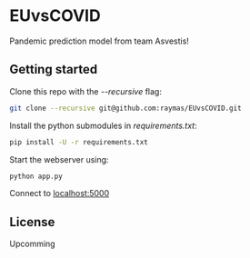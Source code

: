 # EUvsCOVID

Pandemic prediction model from team Asvestis!

## Getting started

Clone this repo with the *--recursive* flag:

```bash
git clone --recursive git@github.com:raymas/EUvsCOVID.git
```

Install the python submodules in *requirements.txt*:

```bash
pip install -U -r requirements.txt
```

Start the webserver using:

```bash
python app.py
```

Connect to [localhost:5000](http://localhost:5000/)

## License

Upcomming
